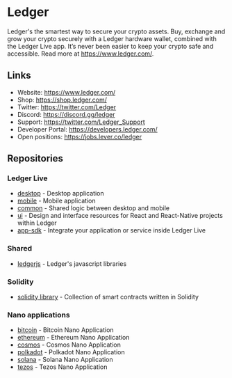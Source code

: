 # Ledger

Ledger's the smartest way to secure your crypto assets. Buy, exchange and grow your crypto securely with a Ledger hardware wallet, combined with the Ledger Live app. It’s never been easier to keep your crypto safe and accessible. Read more at https://www.ledger.com/.

## Links

* Website: https://www.ledger.com/
* Shop: https://shop.ledger.com/
* Twitter: https://twitter.com/Ledger
* Discord: https://discord.gg/ledger
* Support: https://twitter.com/Ledger_Support
* Developer Portal: https://developers.ledger.com/
* Open positions: https://jobs.lever.co/ledger

## Repositories

### Ledger Live

* [desktop](https://github.com/LedgerHQ/ledger-live-desktop) - Desktop application
* [mobile](https://github.com/LedgerHQ/ledger-live-mobile) - Mobile application
* [common](https://github.com/LedgerHQ/ledger-live-common) - Shared logic between desktop and mobile
* [ui](https://github.com/LedgerHQ/ui) - Design and interface resources for React and React-Native projects within Ledger
* [app-sdk](https://github.com/LedgerHQ/live-app-sdk) - Integrate your application or service inside Ledger Live

### Shared

* [ledgerjs](https://github.com/LedgerHQ/ledgerjs) - Ledger's javascript libraries

### Solidity

* [solidity library](https://github.com/LedgerHQ/innovation-contracts-solidity) - Collection of smart contracts written in Solidity

### Nano applications

* [bitcoin](https://github.com/LedgerHQ/app-bitcoin-new) - Bitcoin Nano Application
* [ethereum](https://github.com/LedgerHQ/app-ethereum) - Ethereum Nano Application
* [cosmos](https://github.com/LedgerHQ/app-cosmos) - Cosmos Nano Application
* [polkadot](https://github.com/LedgerHQ/app-polkadot) - Polkadot Nano Application
* [solana](https://github.com/LedgerHQ/app-solana) - Solana Nano Application
* [tezos](https://github.com/LedgerHQ/app-tezos) - Tezos Nano Application
